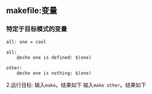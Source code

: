 ## makefile:变量

### 特定于目标模式的变量

```
all: one = cool

all:
	@echo one is defined: $(one)

other:
	@echo one is nothing: $(one)
```
2.运行目标: 
输入`make`。结果如下
      <!-- 执行命令截图 -->
输入`make other`。结果如下

